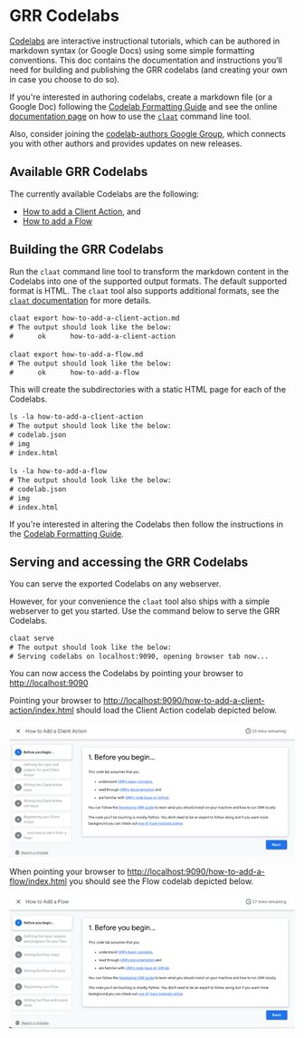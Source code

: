 # GRR Codelabs

[Codelabs](https://github.com/googlecodelabs/tools) are interactive instructional tutorials, which can be authored in markdown syntax (or Google Docs) using some simple formatting conventions.
This doc contains the documentation and instructions you’ll need for building and publishing the GRR codelabs (and creating your own in case you choose to do so).

If you're interested in authoring codelabs, create a markdown file (or a Google Doc) following the [Codelab Formatting Guide](FORMAT-GUIDE.md) and see the online [documentation page](https://github.com/googlecodelabs/tools/blob/main/claat/README.md) on how to use the [```claat```](https://github.com/googlecodelabs/tools/blob/main/claat/README.md) command line tool.

Also, consider joining the [codelab-authors Google Group](https://groups.google.com/forum/#!forum/codelab-authors), which connects you with other authors and provides updates on new releases.

## Available GRR Codelabs

The currently available Codelabs are the following:
- [How to add a Client Action](./how-to-add-a-client-action.md), and
- [How to add a Flow](./how-to-add-a-flow.md)

## Building the GRR Codelabs

Run the ```claat``` command line tool to transform the markdown content in the Codelabs into one of the supported output formats. The default supported format is HTML. The ```claat``` tool also supports additional formats, see the [```claat``` documentation](https://github.com/googlecodelabs/tools/blob/main/claat/README.md) for more details.

```
claat export how-to-add-a-client-action.md
# The output should look like the below:
#      ok      how-to-add-a-client-action

claat export how-to-add-a-flow.md
# The output should look like the below:
#      ok      how-to-add-a-flow
```

This will create the subdirectories with a static HTML page for each of the Codelabs.

```
ls -la how-to-add-a-client-action
# The output should look like the below:
# codelab.json
# img
# index.html

ls -la how-to-add-a-flow
# The output should look like the below:
# codelab.json
# img
# index.html
```

If you're interested in altering the Codelabs then follow the instructions in the [Codelab Formatting Guide](https://github.com/googlecodelabs/tools/blob/main/FORMAT-GUIDE.md).

## Serving and accessing the GRR Codelabs

You can serve the exported Codelabs on any webserver.

However, for your convenience the ```claat``` tool also ships with a simple webserver to get you started.
Use the command below to serve the GRR Codelabs.

```
claat serve
# The output should look like the below:
# Serving codelabs on localhost:9090, opening browser tab now...
```

You can now access the Codelabs by pointing your browser to [http://localhost:9090](http://localhost:9090)

Pointing your browser to [http://localhost:9090/how-to-add-a-client-action/index.html](http://localhost:9090/how-to-add-a-client-action/index.html) should load the Client Action codelab depicted below.

![How to add a client action](./assets/how-to-add-a-client-action.png "How to add a client action")

When pointing your browser to [http://localhost:9090/how-to-add-a-flow/index.html](http://localhost:9090/how-to-add-a-flow/index.html) you should see the Flow codelab depicted below.

![How to add a flow](./assets/how-to-add-a-flow.png "How to add a flow")
